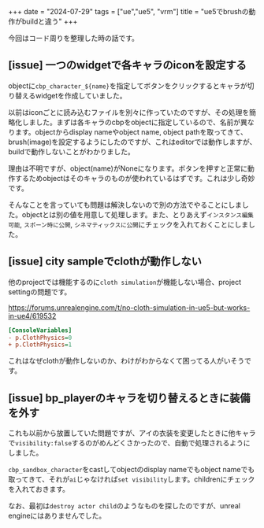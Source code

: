 +++
date = "2024-07-29"
tags = ["ue","ue5", "vrm"]
title = "ue5でbrushの動作がbuildと違う"
+++

今回はコード周りを整理した時の話です。

## [issue] 一つのwidgetで各キャラのiconを設定する

objectに`cbp_character_${name}`を指定してボタンをクリックするとキャラが切り替えるwidgetを作成していました。

以前はiconごとに読み込むファイルを別々に作っていたのですが、その処理を簡略化しました。まずは各キャラのcbpをobjectに指定しているので、名前が異なります。objectからdisplay nameやobject name, object pathを取ってきて、brush(image)を設定するようにしたのですが、これはeditorでは動作しますが、buildで動作しないことがわかりました。

理由は不明ですが、object(name)がNoneになります。ボタンを押すと正常に動作するためobjectはそのキャラのものが使われているはずです。これは少し奇妙です。

そんなことを言っていても問題は解決しないので別の方法でやることにしました。objectとは別の値を用意して処理します。また、とりあえず`インスタンス編集可能`, `スポーン時に公開`, `シネマティックスに公開`にチェックを入れておくことにしました。

## [issue] city sampleでclothが動作しない

他のprojectでは機能するのに`cloth simulation`が機能しない場合、project settingの問題です。

https://forums.unrealengine.com/t/no-cloth-simulation-in-ue5-but-works-in-ue4/619532

```sh:Config/DefaultEngine.ini
[ConsoleVariables]
- p.ClothPhysics=0
+ p.ClothPhysics=1
```

これはなぜclothが動作しないのか、わけがわからなくて困ってる人がいそうです。

## [issue] bp_playerのキャラを切り替えるときに装備を外す

これも以前から放置していた問題ですが、アイの衣装を変更したときに他キャラで`visibility:false`するのがめんどくさかったので、自動で処理されるようにしました。

`cbp_sandbox_character`をcastしてobjectのdisplay nameでもobject nameでも取ってきて、それが`ai`じゃなければ`set visibility`します。childrenにチェックを入れておきます。

なお、最初は`destroy actor child`のようなものを探したのですが、unreal engineにはありませんでした。

